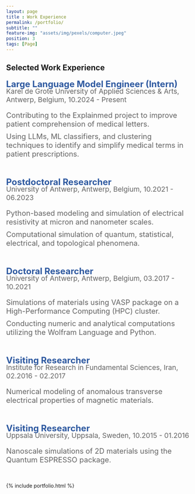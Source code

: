 ```yaml
--- 
layout: page
title : Work Experience 
permalink: /portfolio/
subtitle: "" 
feature-img: "assets/img/pexels/computer.jpeg"
position: 3
tags: [Page]
---
```

## Selected Work Experience
<span style="font-size:24px; color: rgba(46, 89, 160,1);font-weight: bold; margin-bottom: 0px;">Large Language Model Engineer (Intern)</span>
<p style="font-size:19px; color: rgba(100, 100, 100,1); margin-top: -20px;margin-left:0px;">
  Karel de Grote University of Applied Sciences & Arts, Antwerp, Belgium, 10.2024 - Present
</p>
<p style="color: rgba(100, 100, 100,1); font-size:20px; margin-top: 0px; margin-left: 0px;">
  Contributing to the Explainmed project to improve patient comprehension of medical letters.
</p>
<p style="font-size:20px; margin-top: -10px; margin-left: 0px; color: rgba(100, 100, 100,1);">
  Using LLMs, ML classifiers, and clustering techniques to identify and simplify medical terms in patient prescriptions.
</p>

<p style="margin-bottom: 50px;"></p>

<span style="font-size:24px; color: rgba(46, 89, 160,1);font-weight: bold; margin-bottom: 0px;">Postdoctoral Researcher</span>
<p style="font-size:19px; color: rgba(100, 100, 100,1); margin-top: -20px;margin-left:0px;">
  University of Antwerp, Antwerp, Belgium, 10.2021 - 06.2023
</p>
<p style="color: rgba(100, 100, 100,1); font-size:20px; margin-top: 0px; margin-left: 0px;">
  Python-based modeling and simulation of electrical resistivity at micron and nanometer scales.
</p>
<p style="font-size:20px; margin-top: -10px; margin-left: 0px;color: rgba(100, 100, 100,1);">
  Computational simulation of quantum, statistical, electrical, and topological phenomena.
</p>

<p style="margin-bottom: 50px;"></p>

<span style="font-size:24px; color: rgba(46, 89, 160,1);font-weight: bold; margin-bottom: 0px;">Doctoral Researcher</span>
<p style="font-size:19px; color: rgba(100, 100, 100,1); margin-top: -20px;margin-left:0px;">
  University of Antwerp, Antwerp, Belgium, 03.2017 - 10.2021
</p>
<p style="color: rgba(100, 100, 100,1); font-size:20px; margin-top: 0px; margin-left: 0px;">
  Simulations of materials using VASP package on a High-Performance Computing (HPC) cluster.
</p>
<p style="font-size:20px; margin-top: -10px; margin-left: 0px;color: rgba(100, 100, 100,1);">
  Conducting numeric and analytical computations utilizing the Wolfram Language and Python.
</p>

<p style="margin-bottom: 50px;"></p>

<span style="font-size:24px; color: rgba(46, 89, 160,1);font-weight: bold; margin-bottom: 0px;">Visiting Researcher</span>
<p style="font-size:19px; color: rgba(100, 100, 100,1); margin-top: -20px;margin-left:0px;">
  Institute for Research in Fundamental Sciences, Iran, 02.2016 - 02.2017
</p>
<p style="color: rgba(100, 100, 100,1); font-size:20px; margin-top: 0px; margin-left: 0px;">
  Numerical modeling of anomalous transverse electrical properties of magnetic materials.
</p>

<p style="margin-bottom: 50px;"></p>

<span style="font-size:24px; color: rgba(46, 89, 160,1);font-weight: bold; margin-bottom: 0px;">Visiting Researcher</span>
<p style="font-size:19px; color: rgba(100, 100, 100,1); margin-top: -20px;margin-left:0px;">
  Uppsala University, Uppsala, Sweden, 10.2015 - 01.2016
</p>
<p style="color: rgba(100, 100, 100,1); font-size:20px; margin-top: 0px; margin-left: 0px;">
  Nanoscale simulations of 2D materials using the Quantum ESPRESSO package.
</p>

<p style="margin-bottom: 50px;"></p>



{% include portfolio.html %}
